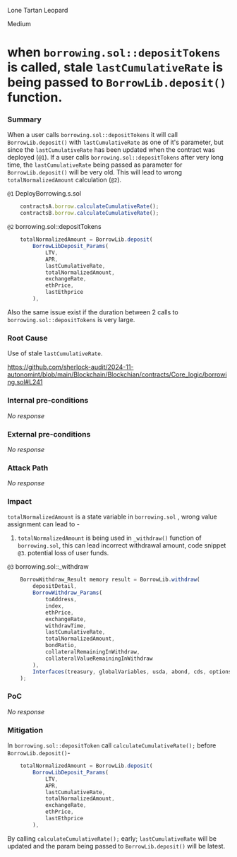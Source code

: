 Lone Tartan Leopard

Medium

# when `borrowing.sol::depositTokens` is called, stale `lastCumulativeRate` is being passed to `BorrowLib.deposit()` function.

### Summary

When a user calls `borrowing.sol::depositTokens` it will call `BorrowLib.deposit()` with `lastCumulativeRate` as one of it's parameter, but since the `lastCumulativeRate` has been updated when the contract was deployed (`@1`). If a user calls `borrowing.sol::depositTokens` after very long time, the `lastCumulativeRate` being passed as parameter for `BorrowLib.deposit()` will be very old. This will lead to wrong `totalNormalizedAmount` calculation (`@2`).

`@1`
DeployBorrowing.s.sol
```js
    contractsA.borrow.calculateCumulativeRate();
    contractsB.borrow.calculateCumulativeRate();
```

`@2`
borrowing.sol::depositTokens
```js
    totalNormalizedAmount = BorrowLib.deposit(
        BorrowLibDeposit_Params(
            LTV,
            APR,
            lastCumulativeRate,
            totalNormalizedAmount,
            exchangeRate,
            ethPrice,
            lastEthprice
        ),
```

Also the same issue exist if the duration between 2 calls to `borrowing.sol::depositTokens` is very large.

### Root Cause

Use of stale `lastCumulativeRate`.

https://github.com/sherlock-audit/2024-11-autonomint/blob/main/Blockchain/Blockchian/contracts/Core_logic/borrowing.sol#L241

### Internal pre-conditions

_No response_

### External pre-conditions

_No response_

### Attack Path

_No response_

### Impact

`totalNormalizedAmount` is a state variable in `borrowing.sol` , wrong value assignment can lead to -

1. `totalNormalizedAmount` is being used in `_withdraw()` function of `borrowing.sol`, this can lead incorrect
withdrawal amount, code snippet `@3`. potential loss of user funds.

`@3`
borrowing.sol::_withdraw
```js
    BorrowWithdraw_Result memory result = BorrowLib.withdraw(
        depositDetail,
        BorrowWithdraw_Params(
            toAddress,
            index,
            ethPrice,
            exchangeRate,
            withdrawTime,
            lastCumulativeRate,
            totalNormalizedAmount,
            bondRatio,
            collateralRemainingInWithdraw,
            collateralValueRemainingInWithdraw
        ),
        Interfaces(treasury, globalVariables, usda, abond, cds, options)
    );
```

### PoC

_No response_

### Mitigation

In `borrowing.sol::depositToken` call `calculateCumulativeRate();` before `BorrowLib.deposit()`-

```js
    totalNormalizedAmount = BorrowLib.deposit(
        BorrowLibDeposit_Params(
            LTV,
            APR,
            lastCumulativeRate,
            totalNormalizedAmount,
            exchangeRate,
            ethPrice,
            lastEthprice
        ),
```

By calling `calculateCumulativeRate();` early; `lastCumulativeRate` will be updated and the param being passed to `BorrowLib.deposit()` will be latest.